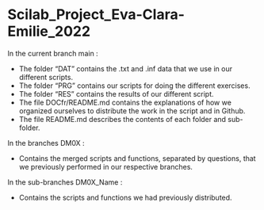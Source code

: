 # Scilab_Project_Eva-Clara-Emilie_2022

In the current branch main : 
- The folder “DAT” contains the  .txt  and  .inf  data that we use in our different scripts.
- The folder “PRG” contains our scripts for doing the different exercises.
- The folder “RES” contains the results of our different script.
- The file DOCfr/README.md contains the explanations of how we organized ourselves to distribute the work in the      	script and in Github.
- The file README.md describes the contents of each folder and sub-folder.

In the branches DM0X : 
- Contains the merged scripts and functions, separated by questions, that we previously performed in our respective branches.

In the sub-branches DM0X_Name :
- Contains the scripts and functions we had previously distributed.

 
